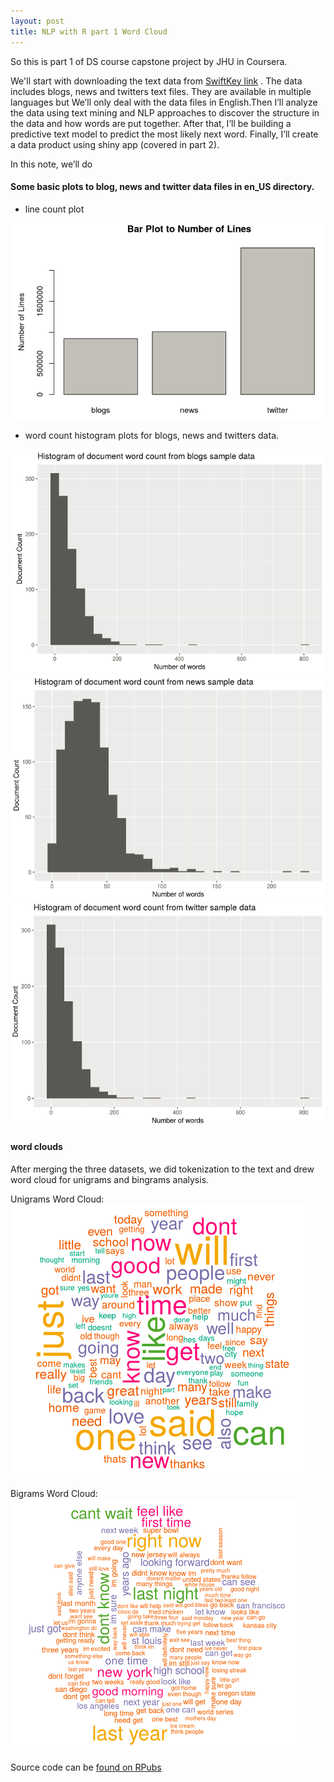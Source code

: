 ```yaml
---
layout: post
title: NLP with R part 1 Word Cloud
---
```


So this is part 1 of DS course capstone project by JHU in Coursera.

We'll start with downloading the text data from [SwiftKey link](https://d396qusza40orc.cloudfront.net/dsscapstone/dataset/Coursera-SwiftKey.zip)
. The data includes blogs, news and twitters text files. They are available in multiple languages but We’ll only deal with the data files 
in English.Then I’ll analyze the data using text mining and NLP approaches to discover the structure in the data and how words are put 
together. After that, I’ll be building a predictive text model to predict the most likely next word. Finally, I’ll create a data product 
using shiny app (covered in part 2).  

In this note, we’ll do 
#### Some basic plots to blog, news and twitter data files in en_US directory.  
* line count plot  

![line count](/images/ds-r-jhu/line-count.png)  

* word count histogram plots for blogs, news and twitters data.    

![word blog](/images/ds-r-jhu/word-hist-blogs.png) ![word news](/images/ds-r-jhu/word-hist-news.png) ![word twitters](/images/ds-r-jhu/word-hist-twitters.png)  

#### word clouds
After merging the three datasets, we did tokenization to the text and drew word cloud for unigrams and bingrams analysis.  

Unigrams Word Cloud:    
![uni](/images/ds-r-jhu/wc1.png)   

Bigrams Word Cloud:    
![bi](/images/ds-r-jhu/wc2.png)   


Source code can be [found on RPubs](http://rpubs.com/fengliplatform/275415)

